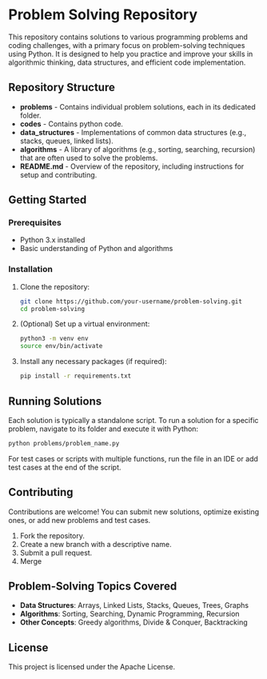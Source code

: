 
# Problem Solving Repository

This repository contains solutions to various programming problems and coding challenges, with a primary focus on problem-solving techniques using Python. It is designed to help you practice and improve your skills in algorithmic thinking, data structures, and efficient code implementation.

## Repository Structure

- **problems** - Contains individual problem solutions, each in its dedicated folder.
- **codes** - Contains python code.
- **data_structures** - Implementations of common data structures (e.g., stacks, queues, linked lists).
- **algorithms** - A library of algorithms (e.g., sorting, searching, recursion) that are often used to solve the problems.
- **README.md** - Overview of the repository, including instructions for setup and contributing.

## Getting Started

### Prerequisites

- Python 3.x installed
- Basic understanding of Python and algorithms

### Installation

1. Clone the repository:

    ```bash
    git clone https://github.com/your-username/problem-solving.git
    cd problem-solving
    ```

2. (Optional) Set up a virtual environment:

    ```bash
    python3 -m venv env
    source env/bin/activate
    ```

3. Install any necessary packages (if required):

    ```bash
    pip install -r requirements.txt
    ```

## Running Solutions

Each solution is typically a standalone script. To run a solution for a specific problem, navigate to its folder and execute it with Python:

```bash
python problems/problem_name.py
```

For test cases or scripts with multiple functions, run the file in an IDE or add test cases at the end of the script.

## Contributing

Contributions are welcome! You can submit new solutions, optimize existing ones, or add new problems and test cases.

1. Fork the repository.
2. Create a new branch with a descriptive name.
3. Submit a pull request.
4. Merge

## Problem-Solving Topics Covered

- **Data Structures**: Arrays, Linked Lists, Stacks, Queues, Trees, Graphs
- **Algorithms**: Sorting, Searching, Dynamic Programming, Recursion
- **Other Concepts**: Greedy algorithms, Divide & Conquer, Backtracking

## License

This project is licensed under the Apache License.

